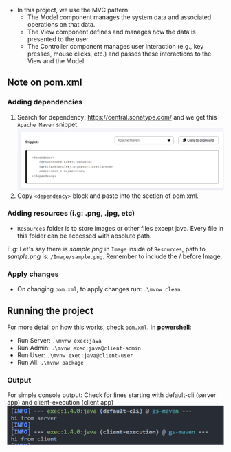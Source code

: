 - In this project, we use the MVC pattern:
  - The Model component manages the system data and associated operations on that data.
  - The View component defines and manages how the data is presented to the user.
  - The Controller component manages user interaction (e.g., key presses, mouse clicks, etc.) and passes these interactions to the View and the Model.

## Note on pom.xml

### Adding dependencies

1. Search for dependency: https://central.sonatype.com/ and we get this `Apache Maven` snippet.
   ![Alt text](image-1.png)
2. Copy `<dependency>` block and paste into the <dependencies> section of pom.xml.

### Adding resources (i.g: .png, .jpg, etc)

- `Resources` folder is to store images or other files except java. Every file in this folder can be accessed with absolute path.

E.g: Let's say there is _sample.png_ in `Image` inside of `Resources`, path to _sample.png_ is: `/Image/sample.png`. Remember to include the / before Image.

### Apply changes

- On changing `pom.xml`, to apply changes run: `.\mvnw clean`.

## Running the project

For more detail on how this works, check `pom.xml`.
In **powershell**:

- Run Server:
  `.\mvnw exec:java`
- Run Admin:
  `.\mvnw exec:java@client-admin`
- Run User:
  `.\mvnw exec:java@client-user`
- Run All: `.\mvnw package`

### Output

For simple console output:
Check for lines starting with default-cli (server app) and client-execution (client app)
![Alt text](image.png)
